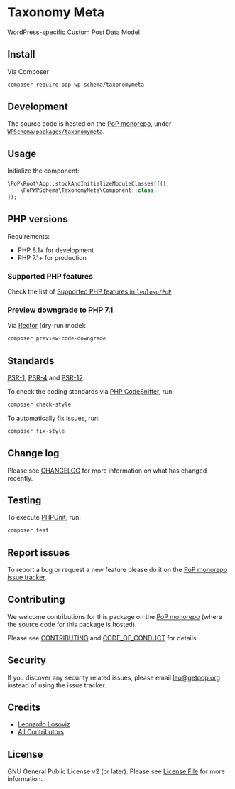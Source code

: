 # Taxonomy Meta

<!--
[![Build Status][ico-travis]][link-travis]
[![Quality Score][ico-code-quality]][link-code-quality]
[![Software License][ico-license]](LICENSE.md)
[![Latest Version on Packagist][ico-version]][link-packagist]
[![Coverage Status][ico-scrutinizer]][link-scrutinizer]
[![Total Downloads][ico-downloads]][link-downloads]
-->

WordPress-specific Custom Post Data Model

## Install

Via Composer

``` bash
composer require pop-wp-schema/taxonomymeta
```

## Development

The source code is hosted on the [PoP monorepo](https://github.com/leoloso/PoP), under [`WPSchema/packages/taxonomymeta`](https://github.com/leoloso/PoP/tree/master/layers/WPSchema/packages/taxonomymeta).

## Usage

Initialize the component:

``` php
\PoP\Root\App::stockAndInitializeModuleClasses([([
    \PoPWPSchema\TaxonomyMeta\Component::class,
]);
```

## PHP versions

Requirements:

- PHP 8.1+ for development
- PHP 7.1+ for production

### Supported PHP features

Check the list of [Supported PHP features in `leoloso/PoP`](https://github.com/leoloso/PoP/blob/master/docs/supported-php-features.md)

### Preview downgrade to PHP 7.1

Via [Rector](https://github.com/rectorphp/rector) (dry-run mode):

```bash
composer preview-code-downgrade
```

## Standards

[PSR-1](https://www.php-fig.org/psr/psr-1), [PSR-4](https://www.php-fig.org/psr/psr-4) and [PSR-12](https://www.php-fig.org/psr/psr-12).

To check the coding standards via [PHP CodeSniffer](https://github.com/squizlabs/PHP_CodeSniffer), run:

``` bash
composer check-style
```

To automatically fix issues, run:

``` bash
composer fix-style
```

## Change log

Please see [CHANGELOG](CHANGELOG.md) for more information on what has changed recently.

## Testing

To execute [PHPUnit](https://phpunit.de/), run:

``` bash
composer test
```

## Report issues

To report a bug or request a new feature please do it on the [PoP monorepo issue tracker](https://github.com/leoloso/PoP/issues).

## Contributing

We welcome contributions for this package on the [PoP monorepo](https://github.com/leoloso/PoP) (where the source code for this package is hosted).

Please see [CONTRIBUTING](CONTRIBUTING.md) and [CODE_OF_CONDUCT](CODE_OF_CONDUCT.md) for details.

## Security

If you discover any security related issues, please email leo@getpop.org instead of using the issue tracker.

## Credits

- [Leonardo Losoviz][link-author]
- [All Contributors][link-contributors]

## License

GNU General Public License v2 (or later). Please see [License File](LICENSE.md) for more information.

[ico-version]: https://img.shields.io/packagist/v/pop-wp-schema/taxonomymeta.svg?style=flat-square
[ico-license]: https://img.shields.io/badge/license-GPLv2-brightgreen.svg?style=flat-square
[ico-travis]: https://img.shields.io/travis/pop-wp-schema/taxonomymeta/master.svg?style=flat-square
[ico-scrutinizer]: https://img.shields.io/scrutinizer/coverage/g/pop-wp-schema/taxonomymeta.svg?style=flat-square
[ico-code-quality]: https://img.shields.io/scrutinizer/g/pop-wp-schema/taxonomymeta.svg?style=flat-square
[ico-downloads]: https://img.shields.io/packagist/dt/pop-wp-schema/taxonomymeta.svg?style=flat-square

[link-packagist]: https://packagist.org/packages/pop-wp-schema/taxonomymeta
[link-travis]: https://travis-ci.org/pop-wp-schema/taxonomymeta
[link-scrutinizer]: https://scrutinizer-ci.com/g/pop-wp-schema/taxonomymeta/code-structure
[link-code-quality]: https://scrutinizer-ci.com/g/pop-wp-schema/taxonomymeta
[link-downloads]: https://packagist.org/packages/pop-wp-schema/taxonomymeta
[link-author]: https://github.com/leoloso
[link-contributors]: ../../../../../../contributors
